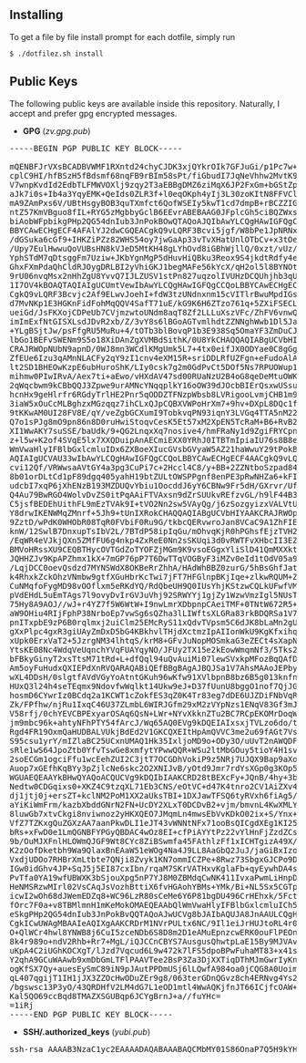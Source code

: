 ## Installing
To get a file by file install prompt for each dotfile, simply run

    $ ./dotfilez.sh install


## Public Keys

The following public keys are available inside this repository. Naturally, I
accept and prefer gpg encrypted messages.

- **GPG** (*zv.gpg.pub*)
<pre>
-----BEGIN PGP PUBLIC KEY BLOCK-----

mQENBFJrVXsBCADBVWMF1RXntd24chyCJDK3xjQYkrOIk7GFJuGi/p1Pc7w+LI/5
cplC9HI/hfBSzH5fBdsmf68nqFB9rBIm58sPt/fiGbudI7JqNeVhhw2MvtK9OVn8
V7wnpKvdId2EdbTLFMWVOXlj9zqy2T3aEBBgDMZ6ziMqX6JP2FxGm+bGStZp/ZQ1
aJk7i0s+Ib4a3YqyEMK+QeIds0ZLR3f+l0eqOKph4yIj3L30zoKItN8FFVCl+jxl
mA9ZAmPxs6V/UBtHsgyBOB3quTXmfct6QofWSEIy5kwT1cd7dmpB+rBCZZIG8Gos
ntZ57KmVBguo8fIL+RYG5zMgbbyGclB6EEvrABEBAAG0JFplcGh5ciBQZWxsZXJp
biAobWFpbikgPHp2QG54dnIub3JnPokBOwQTAQoAJQIbAwYLCQgHAwIGFQgCCQoL
BBYCAwECHgECF4AFAlYJ2dwCGQEACgkQ9vLQRF3Bcvi5jgf/W8bPe1JpNRNxB0iO
/dGSuka6cGf9+IHKZiPZz82WHS54oy7jwGaAp33vTvXHatUnlOTbCv+x3tOe8jgM
/Upy7EulHwwuQoVUBsHN8kVJeD5MtKH48gLYhOvd8iGBhWjllQ/0xzt/vUz/53WI
YphSTdM7qDtsggFm7Uziw+JKbYgnMgP5dHuvHiQBku3Reox9S4jkdtRdfy4easzV
GhxFXmPdaQhCldRJOygDRLBI2yVhiGKJ1begMAFe56kYcX/qH2ol5l8BYNOt8nCZ
9rU06nvqMsx2nHhZgU8YvvQ7IJLZUSV1stPn827uqzolIVUHzDCQUhjhb3qUbB8o
1I7OV4kBOAQTAQIAIgUCUmtVewIbAwYLCQgHAwIGFQgCCQoLBBYCAwECHgECF4AA
CgkQ9vLQRF3Bcvjc2Af9ELwvJoehI+fdW3tzUNdnxnm15cVITlrBwuMpdIGsCMMl
d7MvNKp1E3HGKnFidFohMqQQV4SafT71uE/kG9K6H6ZTzo761q+5ZXiFSECLQBci
ueiGd/JsFKXojCDPeUb7CVjmzwtoUNdm8aqT8Zf2LLLuXszVFc/ZhFV6vnwQZGQ8
imImExfNtGISXLsdJDvR2xb/Z/3vY8s6lBGoAGTvmlhdtZZNNghWwb1Dl5Ja30fz
+YLgBSjtJw/psFfgRU5MuRu+4/tOTb3blBovqP1b3E938Sq5OmaYF3ZmDuCJqVer
lbGo1BEFvSWENm9S5o18XiDAnZgXVMBdSithK/0U8YkCHAQQAQIABgUCVbHIZAAK
CRAJRWOpNUbN9apnD/0WJ8mn3WCdlKMgUmk5L7+4tx0eifJX0ODYae0C8gGgR1ZD
ZfEUe6Izu3qAMnNLACFy2qY9zI1cnv4eXM15R+sriDDLRfUZFgn+eFudoAlAwHMc
lt2SD1BHEOwKzpE6ubHuroShK/LIy0csk7g2m0GdPvCt5DOf5Ns7RPUOWup1p0kh
mihmw0PIwIRvA/Aex7ti+aEwo/vHXdAV47sd00RUaNzU2B4oG8qeDeMtuOWKQ3bF
2qWqcbwm9kCBbQQJ3Zpwe9urAMNcYNqqplkY16oOW39dJOcbBIErQsxwUSsu3xl5
hcnHx9geHlrfr6RGdyTrlHE2Pnr5qODDZTFNzpWbsb8LVRigooLvmjCHB1m9MXor
3iaW5xOuCcMLBghzxMGzqqz7ihCLxQJpCQBXVWPoHrXm7+9hv+DXpL8DQc1fTpfY
9tKKwAM0UI28FV8E/qY/veZgbGCXumI9TobkvqPN93iqnY3LVGq4TTA5nM22fx++
Q7o1sPJg8mO9pn86n8D0ruHwiStoqvCesK5Et57xM2XpEN5TcRaM+B6+RvB22zvm
XI1WwAKY7suSSE/baUdk/9+QG2LnqxXq7nosive4/hmFRaNy1d9ZgiFRYCpndeTI
z+l5w+K2of4SVqE5lx7XXQDuipAnAECmiEXX0YRhJ0ITBTmIpiaIU76s8B8e2bQr
WmVwaHlyIFBlbGxlcmluIDx6ZXBoeXIucGVsbGVyaW5AZ21haWwuY29tPokBOAQT
AQIAIgUCVAU33wIbAwYLCQgHAwIGFQgCCQoLBBYCAwECHgECF4AACgkQ9vLQRF3B
cvi12Qf/VRWwsaAVtGY4a3pg3CuPi7c+2Hccl4C8/y+BB+2ZZNtboSzpad84/m3b
8b01orDLtCd1pF89dgq405yahH19btZULtOWSPPgnf8enPE3pRwNHZa6+kFIpLym
udcbI7xqP6jXhENzB193MZDUQvYbiu1OocddJ6yY6CBNw9Fr5dH/GXrvr/UfQ4gg
Q4Au79BwRGO4WolvDvZS0itPqAAiFTVAxsn9dZrSUUkvREfzvGL/h9lF44B3jy1Y
C5jsfBEDEhUithFL9mEzTVAk9I+tVO2Nn2sw5VAyQg/j6zSozgyizxVALVtUKSm+
Y8drwIKENWMqZMnrf+5Jh9+tUnIXRokCHAQQAQIABgUCVbHIYAAKCRAJRWOpNUbN
9ZztD/wPdK0WHObR08TqR0FVbiF0Ru9G/tkbcQERvwroJan8VCaC9A1ZhFIEud3P
knW/12SwlB7DnxupTsIbV2L/7BTdP58ipIqGu/mOhvqKjR0hPGhsfEjzTVH2LgRr
/EqWR4eVJkjQXn5ZMfFU6g4nkp4ZxReE0Nn2sSKUqi3d0vRWTFvXHbcII3EZLf42
BMVoHRssXU9CEQBTHycOVTGdZoTYOFZjMGm9K9vsoEGgxYliSlD41QmMXXkt89xE
JQHHZJv9KpAPZhmx1kX+7mGP76pP7T6DwTTqVOGByF3iMZv0eId1tOdV05a9TkG6
/LqjDCC0oevQsdzd7MYNSWdX8OKBeRrZhhA/HAdWhBBZ0zurG/5hBsGhfJatMNha
k4RhxkZckOhzVNmbw9gtfXGuHbrKcTwi7jFT7HFGlnpBKjIqe+zlkwRQUM+ZYqhD
CuNMqfoFygMD98vOOflxm5eRKdYQ/RdQbeUH9Q0IUsYhjKStzwCQLkUFwfVM5icF
pVdEHdL5uEmTAgs7l9ovyDvIrGVJuVhj92SRWYYj1gjZy1WzwVmzIgl5NUsTC3AF
75Hy8A9AOJ//wJ+r4YZ7f5W6WtW+I9nwLmrXDbpnpCAeiTMF+0TNtW672R5+bgb8
aW9OHiu4RIjFphP38NrboEp7vwSg6sQZha3lLIWftsXLGRa83rkBDQRSa1V7AQgA
pnITxpbE9zP6B0rqlmxj2uiClm25EMcRyS11xQdvTVpsm5C6dJK8bLaMn2gUJjiF
gXxPlpc4gxR3giUAyZmDxD5bG4KBkhvlTHjdXctmzIpAIIonWkU9KgKfxihqplvj
xUpk0ErxVaT2+5JzrgNM34lhtqS/krM8+GFvJuNopMOSmkaG3eZECt4sXapNsZcF
YtsKE08Nc4WdqVeUqnchYVqFUAYqyNO/JFUy2TX15e2kEowWmqmNf3/5Tks2f04g
bFBkyGinyT2xsTtsM71tRd+L+dfQql94uQvAuiMi07lewSVxkpMFozBqQAfDtRuD
Am5oyFuHudxQXIEPdXnRVQARAQABiQEfBBgBAgAJBQJSa1V7AhsMAAoJEPby0ERd
wXL4DDsH/0slgtfAVdVGyYoAtntGKuh96wKfw91XVlbpnB8bz6B5g013knfnBizd
HUxQ3l24h4seTEqmx9NdovfwWqlkt14Ukw9eJ+D37fUunU8bggO1nof7QjJGyE8p
hosmD6CYwrIz0BCdq2a1KCWT1cZokfES3qZ0K4Tr83eg7dDE6UJZDiFNbVqRmwYj
Zk/FPfhw/njRu1IxqC46U37ZLmbL6WIRJGfm29xM2zVYpNzs1ENqV83Gf3mJhOpE
V58rfj/0chYEVCBPExyarOSAq6QsN+LWr+NYvXkknZTu2BC7RCpEKOMrDoqW19lM
jm9mbc96k+ahtyNFhPTY54fArcJ/Wq65AQ0EVg9kDQEIAIxsxjTVLzo6do/tDkf2
Rgd4FR19OxmQaHUDBALVUkjBdEd2V1GKCQXEItHpAmQVVC3me2u69fAGt7VsMXTh
S95csu1yrY/mIZlaBC25UCxnUMAQ1Hk35IxljoMD9o+ODy3O/uUvT2nAWQDF9UNY
sRle1wS64JpoZtb0YfvTswGe8xmfytYPwwQQR+WSu2ltMbGOuy5tioY4H1svc9MS
2soECGm1ogciFfu1wcEehZUI2C3jtT7OCGDhVokiP9z5NRj7UJQX9Bap9aXoSfYn
Auop7xGEfhKqBYy3pZjlcNe6skc2O2XNIJvB/yOtd9Jmr7rdYsXGp0g3KOp52QtJ
WGUAEQEAAYkBHwQYAQoACQUCVg9kDQIbIAAKCRD28tBEXcFy+JQnB/4hy+3bKhib
Nedtw0CDGqixs0+XKZ4C9tzqXL71Eb3CNS/eOtVC+d47K4tnro2CV1AiZXv45vyL
dj1jtj0j+ersZT+kclNM2PoM1XX2aUksTBI+1DXJawTFSQ6tyRVxh6fiAg5/pgWW
aYiKiWmFrm/kazbXbddGNrN2FN+UcDY2XLxT0DCDvB2+vjm/bmvnL4KwXMLYB+FS
8luwGb7xtvCkgi8nviwnoz2yHKXQEO7JMqmLn4mwsEbVvKDkO02ix+S/Ynx+ZH/e
VfZ7TZKxgQuZGXzAA7aanPkwDLI1eJT43vWNNtNFx71ooBsQICgdXEg1KI25zBMX
bRs+xFwD0e1LmQGNBFYPGyQBDAC4wOz8EI+cfPiAYYtPz22vYlHnFjZzdZCsTlRM
9b/OuMJXFnlHLOWmQJGF9Wt8CYc8ZiBSwmfa45FAthlzFf1xICHTgizA49X/Zpvo
K2zOofDketbh9Wa9QlaxBnEAaW51eWOg4Na4J9LL8AaGbQ2JuJ/jaGiBxIzomm7D
VxdjUDOo7RHBrXmLtbte7QNji8Zvyk1KN7ommICZPe+8Rwz73SbgxGJCPo9DHA29
IGw0idGhv4JP+SqJ5j5EI87cxIbn/rqaM7SKrVATHxvKglaFb+qyEywhDA4sIbRK
PvTfa0YA19wfUBWXK3bSjouXpg5nP7YJ8M0ZBMdqCwNK411IvxaPwmLiHnpDgClZ
HeNMSRzwMIrl02VsCAqJsVozhBttiX6fvHGAohYBMs+YMk/Bi+NL5Sx5CGTprBMZ
icwI2wOh68dJWemEDZq8+WC96LzR80sCeMe6Y6P81bgDU496CrHEhxk/5FctphmR
fOrc7F0a+v8TBMlmnH1mKeMokOMAEQEAAbQlWmVwaHlyIFBlbGxlcmluICh5Ymtl
eSkgPHp2QG54dnIub3JnPokBvQQTAQoAJwUCVg8bJAIbAQUJA8JnAAULCQgHAwUV
CgkICwUWAgMBAAIeAQIXgAAKCRDrM1NVrPULtx6NC/9Il1eiJrHUJtoRL4r0F8Al
O+QlWCr4hwl8YNWB8j6CuI5zceNDb6S8D8m2D1eAMuEpnzcwERK0ouFlPEOn/U9s
8k4r989o+ndV2Rhb+Rr7+MgL/iQJCCnCBYS7AusgusQhwtpLaE15By9MJVAvWqYn
uKpA4C2iUGhKOCXgT/lJzd7Vqcud6L9w472k7lFS5dpoBPwFuhaMT83+x41sywVt
Y2qhA9GCuWAAwb9xmDbGmLTFlPAAVTee2BsP3Za3DjXXTiqDThMJmGwrIyKnB8PV
ogKfSX7Qy+auesEySmC89iN9pJAutPPDmUSj6lLQwfA984oa0jCQG8A0UoimXM/s
qL407qgijT1IH1jJX3ZZOcHwODuZEr9g8/063terGDnQGvz8ch4ERNvg4Ys2CB1D
/bgswsc13P3yO/43QRDHfV2LM4dG7L1eOD1mtl4WwAQKjfnJT66ICjfcOAW+A6SB
Kal5QO69ccBqd8TMAZXSGUBqp6JCYgBrnJ+a//fuYHc=
=1iRj
-----END PGP PUBLIC KEY BLOCK-----
</pre>

- **SSH/.authorized_keys** (*yubi.pub*)
<pre>
ssh-rsa AAAAB3NzaC1yc2EAAAADAQABAAABAQCMbMY01S86OnaP7Q5H9kYHeBUdfTsZkGh1AwQC1VJIwXRHdldRigkFxCLR6QJkFVQt5ntruvXwBre1bDF04UveXLLtcq2P5iGZWgQtuVAsZ1DAENR5N+SMZY6DA/aPjg8tzv7lL09pwFkAxfVDWLEZXtcEuuCaaGbW9GH707MBnvMZn8rWD8MEEEflkrtpbTGxjrsubYqGOB9bL3PTEtrKBAhptaIHIhX7tcHBHoWVCNgt47U+zghg4VaJIj/c+TUY+1CUF/QWqfWl6En2JwLqKe8RhH4SqgWMt6WY5XDXurJHNjtlzSCbwf8jrXfSZq+63WLFxqdINyjqedkLSVhl zv@sigstkflt
</pre>


